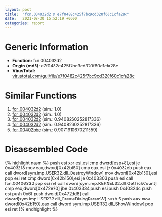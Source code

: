 ```yaml
---
layout: post
title:  "fcn.004032d2 @ e7f0482c425f7bc9cd320f60c1cfa28c"
date:   2021-08-30 15:52:19 +0300
categories: report
---
```


# Generic Information
- **Function:** fcn.004032d2
- **Origin (md5):** e7f0482c425f7bc9cd320f60c1cfa28c
- **VirusTotal:** [virustotal.com/gui/file/e7f0482c425f7bc9cd320f60c1cfa28c][virustotal_ref]



# Similar Functions

1. [fcn.004032d2][similar_1_ref] (sim.: 1.0)
2. [fcn.004032d2][similar_2_ref] (sim.: 1.0)
3. [fcn.004032d2][similar_3_ref] (sim.: 0.9408260252817336)
4. [fcn.004032d2][similar_4_ref] (sim.: 0.9408260252817336)
5. [fcn.00402bbe][similar_5_ref] (sim.: 0.9071910670211559)


# Disassembled Code

{% highlight nasm %}
push esi
xor esi,esi
cmp dword[esp+8],esi
je 0x4032f3
mov eax,dword[0x42b150]
cmp eax,esi
je 0x4032eb
push eax
call dword[sym.imp.USER32.dll_DestroyWindow]
mov dword[0x42b150],esi
pop esi
ret 
cmp dword[0x42b150],esi
je 0x403303
push esi
call fcn.00406332
pop esi
ret 
call dword[sym.imp.KERNEL32.dll_GetTickCount]
cmp eax,dword[0x472e20]
jbe 0x403334
push esi
push 0x40324c
push esi
push 0x6f
push dword[0x472dd8]
call dword[sym.imp.USER32.dll_CreateDialogParamW]
push 5
push eax
mov dword[0x42b150],eax
call dword[sym.imp.USER32.dll_ShowWindow]
pop esi
ret 
{% endhighlight %}


[similar_1_ref]: /report/fcn.004032d2@fc08a944a357dc216338592f13f65b60
[similar_2_ref]: /report/fcn.004032d2@59b1876779e3211327c1a96e7e2c12c4
[similar_3_ref]: /report/fcn.004032d2@999ae3491971c32d67bd4c32561ea381
[similar_4_ref]: /report/fcn.004032d2@5bfd33ece1aeef8bda2c7fc886262ed9
[similar_5_ref]: /report/fcn.00402bbe@88c77a55c813a535f04a021f665ec5b4
[virustotal_ref]: https://www.virustotal.com/gui/file/e7f0482c425f7bc9cd320f60c1cfa28c